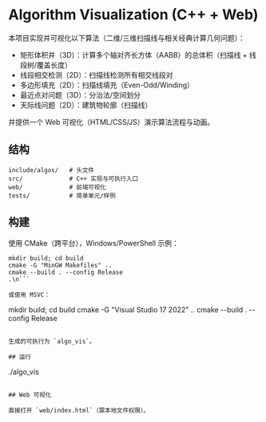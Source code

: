 # Algorithm Visualization (C++ + Web)

本项目实现并可视化以下算法（二维/三维扫描线与相关经典计算几何问题）：

- 矩形体积并（3D）：计算多个轴对齐长方体（AABB）的总体积（扫描线 + 线段树/覆盖长度）
- 线段相交检测（2D）：扫描线检测所有相交线段对
- 多边形填充（2D）：扫描线填充（Even-Odd/Winding）
- 最近点对问题（3D）：分治法/空间划分
- 天际线问题（2D）：建筑物轮廓（扫描线）

并提供一个 Web 可视化（HTML/CSS/JS）演示算法流程与动画。

## 结构

```
include/algos/   # 头文件
src/             # C++ 实现与可执行入口
web/             # 前端可视化
tests/           # 简单单元/样例
```

## 构建

使用 CMake（跨平台），Windows/PowerShell 示例：

```
mkdir build; cd build
cmake -G "MinGW Makefiles" ..
cmake --build . --config Release
.\n```

或使用 MSVC：

```
mkdir build; cd build
cmake -G "Visual Studio 17 2022" ..
cmake --build . --config Release
```

生成的可执行为 `algo_vis`。

## 运行

```
./algo_vis
```

## Web 可视化

直接打开 `web/index.html`（需本地文件权限）。


